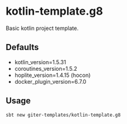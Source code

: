 # kotlin-template.g8

Basic kotlin project template.

## Defaults
- kotlin_version=1.5.31
- coroutines_version=1.5.2
- hoplite_version=1.4.15 (hocon)
- docker_plugin_version=6.7.0


## Usage
```shell
sbt new giter-templates/kotlin-template.g8
```